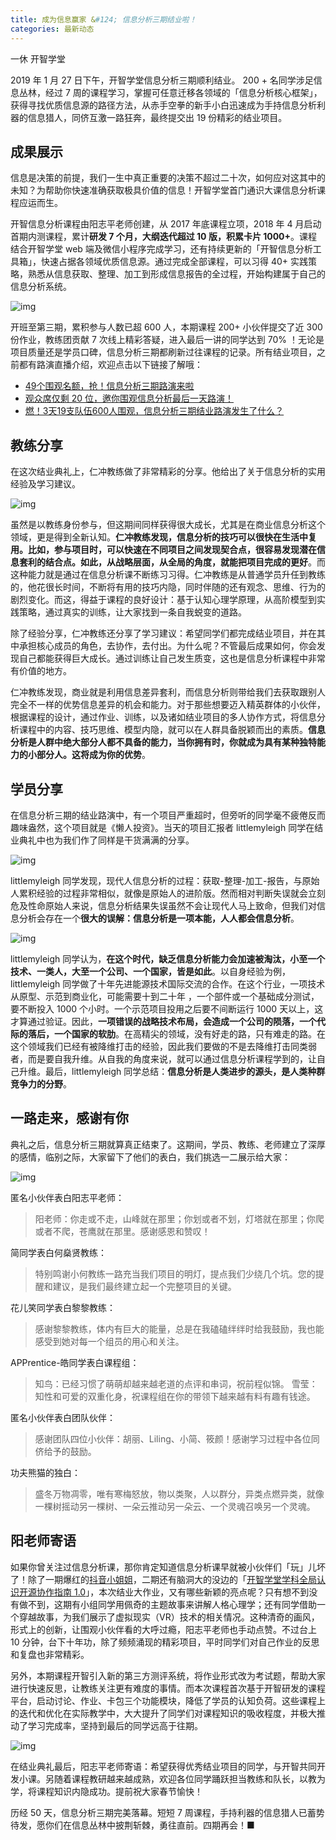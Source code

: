 ```yaml
---
title: 成为信息赢家 &#124; 信息分析三期结业啦！
categories: 最新动态
---
```


一休 开智学堂  

2019 年 1 月 27 日下午，开智学堂信息分析三期顺利结业。 200 + 名同学涉足信息丛林，经过 7 周的课程学习，掌握可任意迁移各领域的「信息分析核心框架」，获得寻找优质信息源的路径方法，从赤手空拳的新手小白迅速成为手持信息分析利器的信息猎人，同侪互激一路狂奔，最终提交出 19 份精彩的结业项目。

## 成果展示

信息是决策的前提，我们一生中真正重要的决策不超过二十次，如何应对这其中的未知？为帮助你快速准确获取极具价值的信息！开智学堂首门通识大课信息分析课程应运而生。

开智信息分析课程由阳志平老师创建，从 2017 年底课程立项，2018 年 4 月启动首期内测课程，累计**研发 7 个月，大纲迭代超过 10 版，积累卡片 1000+**。课程结合开智学堂 web 端及微信小程序完成学习，还有持续更新的「开智信息分析工具箱」，快速占据各领域优质信息源。通过完成全部课程，可以习得 40+ 实践策略，熟悉从信息获取、整理、加工到形成信息报告的全过程，开始构建属于自己的信息分析系统。

![img](https://mmbiz.qpic.cn/mmbiz_png/ice5enJHe2TjywUQWWog8aWHFGFBae3TWmvEibkWtVmeJQlw7Wq4NbDibP6H9UFCzvBE7ibYibPKZoEtmpppVv3lqnQ/640?wx_fmt=png&wxfrom=5&wx_lazy=1&wx_co=1)

开班至第三期，累积参与人数已超 600 人，本期课程 200+ 小伙伴提交了近 300 份作业，教练团贡献 7 次线上精彩答疑，进入最后一讲的同学达到 70% ！无论是项目质量还是学员口碑，信息分析三期都刷新过往课程的记录。所有结业项目，之前都有路演直播介绍，欢迎点击以下链接了解哦：

- [49个围观名额，抢！信息分析三期路演来啦](http://mp.weixin.qq.com/s?__biz=MzA4ODM4ODQ3MQ==&mid=2651939923&idx=1&sn=534da6d8f7d8371e64f381442423b321&chksm=8bcf224bbcb8ab5d3a90143ccc69c7255778a2be821bdae7848278f012bb7398efb564600adb&scene=21#wechat_redirect)
- [观众席仅剩 20 位，邀你围观信息分析最后一天路演！](http://mp.weixin.qq.com/s?__biz=MzA4ODM4ODQ3MQ==&mid=2651939940&idx=2&sn=4d0b1b1f0d809710d45fbb055a4863d0&chksm=8bcf227cbcb8ab6ac1752200cfafbba585078fc749ca204a9b69e56c4d02316dd4fd3476da65&scene=21#wechat_redirect)
- [燃！3天19支队伍600人围观，信息分析三期结业路演发生了什么？](http://mp.weixin.qq.com/s?__biz=MzA4ODM4ODQ3MQ==&mid=2651939960&idx=2&sn=9da6011008018fdb77c0467e530fb817&chksm=8bcf2260bcb8ab767e043150ea3b9ad92870bc8fb55ef7ce0e5355bcf9f51f80b28ba74adea7&scene=21#wechat_redirect)

## 教练分享

在这次结业典礼上，仁冲教练做了非常精彩的分享。他给出了关于信息分析的实用经验及学习建议。

![img](https://mmbiz.qpic.cn/mmbiz_jpg/ice5enJHe2TgbvCFf5ORMJca9cwwPAz0B26iaNZ8Nu9AbJeHxDzAbwW4hlWcFr9mdev3cIwjVMAFtN9Pbce4voEw/640?wx_fmt=jpeg&wxfrom=5&wx_lazy=1&wx_co=1)

虽然是以教练身份参与，但这期间同样获得很大成长，尤其是在商业信息分析这个领域，更是得到全新认知。**仁冲教练发现，信息分析的技巧可以很快在生活中复用。比如，参与项目时，可以快速在不同项目之间发现契合点，很容易发现潜在信息套利的结合点。如此，从战略层面，从全局的角度，就能把项目完成的更好**。而这种能力就是通过在信息分析课不断练习习得。仁冲教练是从普通学员升任到教练的，他花很长时间，不断将有用的技巧内隐，同时伴随的还有观念、思维、行为的剧烈变化。而这，得益于课程的良好设计：基于认知心理学原理，从高阶模型到实践策略，通过真实的训练，让大家找到一条自我蜕变的道路。

除了经验分享，仁冲教练还分享了学习建议：希望同学们都完成结业项目，并在其中承担核心成员的角色，去协作，去付出。为什么呢？不管最后成果如何，你会发现自己都能获得巨大成长。通过训练让自己发生质变，这也是信息分析课程中非常有价值的地方。

仁冲教练发现，商业就是利用信息差异套利，而信息分析则带给我们去获取跟别人完全不一样的优势信息差异的机会和能力。对于那些想要迈入精英群体的小伙伴，根据课程的设计，通过作业、训练，以及诸如结业项目的多人协作方式，将信息分析课程中的内容、技巧思维、模型内隐，就可以在人群具备脱颖而出的素质。**信息分析是人群中绝大部分人都不具备的能力，当你拥有时，你就成为具有某种独特能力的小部分人。这将成为你的优势**。

## 学员分享

在信息分析三期的结业路演中，有一个项目严重超时，但旁听的同学毫不疲倦反而趣味盎然，这个项目就是《懒人投资》。当天的项目汇报者 littlemyleigh 同学在结业典礼中也为我们作了同样是干货满满的分享。

![img](https://mmbiz.qpic.cn/mmbiz_jpg/ice5enJHe2TgbvCFf5ORMJca9cwwPAz0BLEPIykYPQpXqNkwV2IFiaME86dkuOP0kLqDFiamB9Lfat98dBtPf7enA/640?wx_fmt=jpeg&wxfrom=5&wx_lazy=1&wx_co=1)

littlemyleigh 同学发现，现代人信息分析的过程：获取-整理-加工-报告，与原始人累积经验的过程非常相似，就像是原始人的进阶版。然而相对判断失误就会立刻危及性命原始人来说，信息分析结果失误虽然不会让现代人马上致命，但我们对信息分析会存在一个**很大的误解：信息分析是一项本能，人人都会信息分析**。

![img](https://mmbiz.qpic.cn/mmbiz_jpg/ice5enJHe2TgbvCFf5ORMJca9cwwPAz0BZyw3c0ia9rhfCKuJYNX1hQG91ia40qHzUzO2NGhkticuPJrSicBX0FPC4A/640?wx_fmt=jpeg&wxfrom=5&wx_lazy=1&wx_co=1)

littlemyleigh 同学认为，**在这个时代，缺乏信息分析能力会加速被淘汰，小至一个技术、一类人，大至一个公司、一个国家，皆是如此**。以自身经验为例，littlemyleigh 同学做了十年先进能源技术国际交流的合作。在这个行业，一项技术从原型、示范到商业化，可能需要十到二十年 ，一个部件或一个基础成分测试，要不断投入 1000 个小时。一个示范项目投用之后要不间断运行 1000 天以上，这才算通过验证。因此，**一项错误的战略技术布局，会造成一个公司的陨落，一个代际的落后，一个国家的软肋**。在高精尖的领域，没有好走的路，只有难走的路。在这个领域我们已经有被降维打击的经验，因此我们要做的不是去降维打击同类弱者，而是要自我升维。从自我的角度来说，就可以通过信息分析课程学到的，让自己升维。最后，littlemyleigh 同学总结：**信息分析是人类进步的源头，是人类种群竞争力的分野**。

## 一路走来，感谢有你

典礼之后，信息分析三期就算真正结束了。这期间，学员、教练、老师建立了深厚的感情，临别之际，大家留下了他们的表白，我们挑选一二展示给大家：

![img](https://mmbiz.qpic.cn/mmbiz_jpg/ice5enJHe2TgbvCFf5ORMJca9cwwPAz0BIonOZOH1PtcQ6CBXjfbAHiaHuqdu4lINicTIswicuRsTeQCBqTND3ia9uw/640?wx_fmt=jpeg&wxfrom=5&wx_lazy=1&wx_co=1)

匿名小伙伴表白阳志平老师：

> 阳老师：你走或不走，山峰就在那里；你划或者不划，灯塔就在那里；你爬或者不爬，苍鹰就在那里。感谢感恩和赞叹！

简同学表白何燊贤教练：

> 特别鸣谢小何教练一路充当我们项目的明灯，提点我们少绕几个坑。您的提醒和建议，是我们最终建立起一个完整项目的关键。

花儿笑同学表白黎黎教练：

> 感谢黎黎教练，体内有巨大的能量，总是在我磕磕绊绊时给我鼓励，我也能感受到她对每一个组员的用心和关注。

APPrentice-皓同学表白课程组：

> 知鸟：已经习惯了萌萌却越来越老道的点评和串词，祝前程似锦。 雪莹：知性和可爱的双重化身，祝课程组在你的带领下越来越有料有趣有钱途。

匿名小伙伴表白团队伙伴：

> 感谢团队四位小伙伴：胡丽、Liling、小简、筱颜！感谢学习过程中各位同侪给予的鼓励。

功夫熊猫的独白：

> 盛冬万物凋零，唯有寒梅怒放，物以类聚，人以群分，异类点燃异类，就像一棵树摇动另一棵树、一朵云推动另一朵云、一个灵魂召唤另一个灵魂。

## 阳老师寄语

如果你曾关注过信息分析课，那你肯定知道信息分析课早就被小伙伴们「玩」儿坏了！除了一期爆红的[抖音小姐姐](http://mp.weixin.qq.com/s?__biz=MzA4ODM4ODQ3MQ==&mid=2651937939&idx=1&sn=3071c4c9bba3bd64ac70ccdd2c88c330&chksm=8bcf1a8bbcb8939d20ab01f0f87dc782ae5db79875726ad4c98b08fdd6a5299c102cdb080c18&scene=21#wechat_redirect)，二期还有脑洞大的没边的「[开智学堂学科全局认识开源协作指南 1.0](http://mp.weixin.qq.com/s?__biz=MzA4ODM4ODQ3MQ==&mid=2651939300&idx=1&sn=3553adbb7fb78f894a0538aa8dcc5b03&chksm=8bcf27fcbcb8aeeab8ef2b2b7c1987bb8e9d156b02aaa2eb5236d5e912b9231033816ef47bfc&scene=21#wechat_redirect)」，本次结业大作业，又有哪些新颖的亮点呢？只有想不到没有做不到，这期有小组同学用佩奇的主题故事来讲解人格心理学；还有同学借助一个穿越故事，为我们展示了虚拟现实（VR）技术的相关情况。这种清奇的画风，形式上的创新，让围观小伙伴看的大呼过瘾，阳志平老师也手动点赞。不过台上 10 分钟，台下十年功，除了频频涌现的精彩项目，平时同学们对自己作业的反思和复盘也非常精彩。

另外，本期课程开智引入新的第三方测评系统，将作业形式改为考试题，帮助大家进行快速反思，让教练关注更有难度的事情。而本次课程首次基于开智研发的课程平台，启动讨论、作业、卡包三个功能模块，降低了学员的认知负荷。这些课程上的迭代和优化在实际教学中，大大提升了同学们对课程知识的吸收程度，并极大推动了学习完成率，坚持到最后的同学远高于往期。

![img](https://mmbiz.qpic.cn/mmbiz_png/ice5enJHe2TgbvCFf5ORMJca9cwwPAz0BACmn3mAl4jsFMTfsFEYxafIN2asZadnwut3WAW7a35unc63g02GK0Q/640?wx_fmt=png&wxfrom=5&wx_lazy=1&wx_co=1)

在结业典礼最后，阳志平老师寄语：希望获得优秀结业项目的同学，与开智共同开发小课。另随着课程教研越来越成熟，欢迎各位同学踊跃担当教练和队长，以教为学，将课程知识内隐成功。提前祝大家春节愉快！

历经 50 天，信息分析三期完美落幕。短短 7 周课程，手持利器的信息猎人已蓄势待发，愿你们在信息丛林中披荆斩棘，勇往直前。四期再会！■
